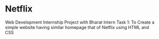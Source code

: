 # Netflix
Web Development Internship Project with Bharat Intern 
Task 1: To Create a simple website having similar homepage that of Netflix using HTML and CSS
